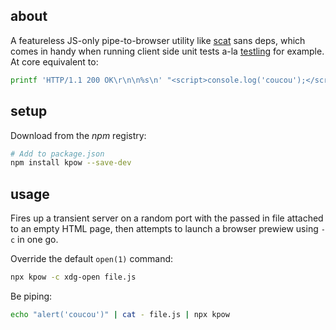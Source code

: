 ## about

A featureless JS-only pipe-to-browser utility like [scat](https://github.com/hughsk/scat) sans deps, which comes in handy when running client side unit tests a-la [testling](https://github.com/substack/testling) for example. At core equivalent to:

```sh
printf 'HTTP/1.1 200 OK\r\n\n%s\n' "<script>console.log('coucou');</script>" | nc -c -l 1234
```

## setup

Download from the _npm_ registry:

```sh
# Add to package.json
npm install kpow --save-dev
```

## usage

Fires up a transient server on a random port with the passed in file attached to an empty HTML page, then attempts to launch a browser prewiew using `-c` in one go.

Override the default `open(1)` command:

```sh
npx kpow -c xdg-open file.js
```

Be piping:

```sh
echo "alert('coucou')" | cat - file.js | npx kpow
```
